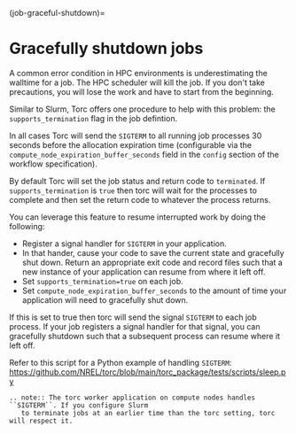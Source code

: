 (job-graceful-shutdown)=

# Gracefully shutdown jobs

A common error condition in HPC environments is underestimating the walltime for a job. The HPC
scheduler will kill the job. If you don't take precautions, you will lose the work and have to
start from the beginning.

Similar to Slurm, Torc offers one procedure to help with this problem: the
`supports_termination` flag in the job defintion.

In all cases Torc will send the `SIGTERM` to all running job processes 30 seconds before the
allocation expiration time (configurable via the `compute_node_expiration_buffer_seconds` field
in the `config` section of the workflow specification).

By default Torc will set the job status and return code to `terminated`. If
`supports_termination` is `true` then torc will wait for the processes to complete and then set
the return code to whatever the process returns.

You can leverage this feature to resume interrupted work by doing the following:

- Register a signal handler for `SIGTERM` in your application.
- In that hander, cause your code to save the current state and gracefully shut down. Return an
  appropriate exit code and record files such that a new instance of your application can resume
  from where it left off.
- Set `supports_termination=true` on each job.
- Set `compute_node_expiration_buffer_seconds` to the amount of time your application will need
  to gracefully shut down.

If this is set to true then torc will send the
signal `SIGTERM` to each job process. If your job registers a signal handler for that signal, you
can gracefully shutdown such that a subsequent process can resume where it left off.

Refer to this script for a Python example of handling `SIGTERM`:
<https://github.com/NREL/torc/blob/main/torc_package/tests/scripts/sleep.py>

```{eval-rst}
.. note:: The torc worker application on compute nodes handles ``SIGTERM``. If you configure Slurm
   to terminate jobs at an earlier time than the torc setting, torc will respect it.
```
